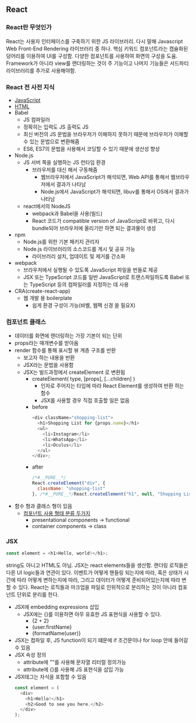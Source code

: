 ## React

### React란 무엇인가
React는 사용자 인터페이스를 구축하기 위한 JS 라이브러리. 다시 말해 Javascript Web Front-End Rendering 라이브러리 중 하나. 
핵심 키워드 컴포넌트라는 캡슐화된 덩어리를 이용하여 UI를 구성함. 다양한 컴포넌트를 사용하여 화면의 구성을 도움. Framework가 아니라  view를 랜더링하는 것이 주 기능이고 나머지 기능들은 서드파티 라이브러리를 추가로 사용해야함. 

### React 전 사전 지식
* [JavaScript](https://github.com/SNURFER/study/blob/main/web/js/js_2021_06_09.md)
*  [HTML](https://github.com/SNURFER/study/blob/main/web/html/html_2021_06_09.md)
* Babel
	* JS  컴파일러
	* 정확히는 입력도 JS  출력도 JS 
	* 최신 버전의 JS 문법을 브라우저가 이해하지 못하기 때문에 브라우저가 이해할 수 있는 문법으로 변환해줌
	* ES6, ES7의 문법을 사용해서 코딩할 수 있기 때문에 생산성 향상
* Node.js
	* JS 서버 쪽을 실행하는 JS 런타임 환경
		* 브라우저를 대신 해서 구동해줌
			* 웹브라우저에서 JavaScript가 해석되면, Web API를 통해서 웹브라우저에서 결과가 나타남
			* Node.js에서 JavaScript가 해석되면, libuv를 통해서 OS에서 결과가 나타남
	* react에서의 NodeJS
		* webpack과 Babel을 사용(빌드)
		* React 코드가 compatible version of JavaScript로 바뀌고, 다시 bundle되어 브라우저에 올리기만 하면 되는 결과물이 생성
* npm
	* Node.js를 위한 기본 패키지 관리자
	* Node.js 라이브러리의 소스코드를 게시 및 공유 가능
		* 라이브러리 설치, 업데이트 및 제거를 간소화
* webpack
	* 브라우저에서 실행될 수 있도록 JavaScript 파일을 번들로 제공
	*  JSX 또는 TypeScript 코드를 일반 JavaScript로 트랜스파일하도록 Babel 또는 TypeScript 등의 컴파일러를 지정하는 데 사용
* CRA(create-react-app)
	* 웹 개발 용 boilerplate
		* 쉽게 환경 구성이 가능(바벨, 웹팩 신경 쓸 필요X)

### 컴포넌트 클래스
*  데이터를 화면에 렌더링하는 가장 기본이 되는 단위
* props라는 매개변수를 받아옴
* render 함수를 통해 표시할 뷰 계층 구조를 반환 
	* 보고자 하는 내용을 반환
	* JSX라는 문법을 사용함 
	* JSX는 빌드과정에서 createElement 로 변환됨 
		* createElement(  type, [props], [...children] )
			* 인자로  주어지는 타입에 따라 React Element를 생성하여 반환 하는 함수
			* JSX를 사용할 경우 직접 호출할 일은 없음
		* before
			```js
			<div className="shopping-list">
			  <h1>Shopping List for {props.name}</h1>
			  <ul>
			    <li>Instagram</li>
			    <li>WhatsApp</li>
			    <li>Oculus</li>
			  </ul>
			</div>;
			```
		* after
			```js
			/*#__PURE__*/
			React.createElement("div", {
			  className: "shopping-list"
			}, /*#__PURE__*/React.createElement("h1", null, "Shopping List for ", props.name), /*#__PURE__*/React.createElement("ul", null, /*#__PURE__*/React.createElement("li", null, "Instagram"), /*#__PURE__*/React.createElement("li", null, "WhatsApp"), /*#__PURE__*/React.createElement("li", null, "Oculus")));
			``` 
* 함수 형과 클래스 형이 있음
	* [컴포넌트 사용 형태 분류 두가지](https://medium.com/@dan_abramov/smart-and-dumb-components-7ca2f9a7c7d0)
		* presentational components -> functional
		* container components -> class

### JSX
```js
const element = <h1>Hello, world!</h1>;
```
string도 아니고 HTML도 아님. JSX는 react elements들을 생산함. 랜더링 로직들은 다른 UI logic들과 연관이 있다. 이벤트가 어떻게 핸들링 되는지에 따라, 혹은 상태가 시간에 따라 어떻게 변하는지에 따라, 그리고 데이터가 어떻게 준비되어있는지에 따라 변할 수 있다. React는 로직들과 마크업을 파일로 인위적으로 분리하는 것이 아니라 컴포넌트 단위로 분리를 한다. 
* JSX에 embedding expressions 삽입
	* JSX에는 {}를 이용하면 아무 유효한 JS 표현식을 사용할 수 있다. 
		* {2 + 2}
		* {user.firstName}
		* {formatName(user)}
* JSX는 컴파일 후, JS function이 되기 떄문에 if 조건문이나 for loop 안에 들어갈 수 있음
* JSX 속성 정의
	* attribute에 ""를 사용해 문자열 리터럴 정의가능
	* attribute에 {}를 사용해 JS 표현식을 삽입 가능
* JSX태그는 자식을 포함할 수 있음
	```js
	const element = (
	  <div>
	    <h1>Hello!</h1>
	    <h2>Good to see you here.</h2>
	  </div>
	);
	```
